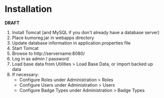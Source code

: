 # Installation

**DRAFT**

1. Install Tomcat (and MySQL if you don't already have a database server)
2. Place kumoreg.jar in webapps directory
3. Update database information in application.properties file
4. Start Tomcat
5. Browse to http://servername:8080/ 
6. Log in as admin / password
7. Load base data from Utilities > Load Base Data, or import backed up data
8. If necessary:
    - Configure Roles under Administration > Roles
    - Configure Users under Administration > Users
    - Configure Badge Types under Administration > Badge Types
